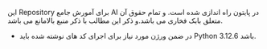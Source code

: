این Repository برای آمورش جامع AI در پایتون راه اندازی شده است. و تمام حقوق آن متعلق بابک فخاری می باشد.و ذکر این مطالب با ذکر منبع بالامانع می باشد.
  * در ضمن ورژن مورد نیاز برای اجرای کد های نوشته شده  باید Python 3.12.6 باشد.
